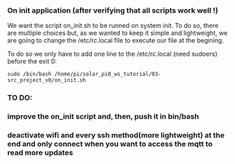 ### On init application (after verifying that all scripts work well !)
We want the script on_init.sh to be runned on system init. To do so, there are multiple choices but, as we wanted to keep it simple and lightweight, we are going to change the /etc/rc.local file to execute our file at the begining. 

To do so we only have to add one line to the /etc/rc.local (need sudoers) before the exit 0:

```
sudo /bin/bash /home/pi/solar_pi0_ws_tutorial/03-src_project_v0/on_init.sh
```

### TO DO:
### improve the on_init script and, then, push it in bin/bash
### deactivate wifi and every ssh method(more lightweight) at the end and only connect when you want to access the mqtt to read more updates
